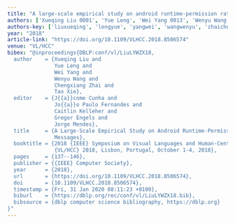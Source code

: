```yaml
---
title: "A large-scale empirical study on android runtime-permission rationale messages"
authors: ['Xueqing Liu 0001', 'Yue Leng', 'Wei Yang 0013', 'Wenyu Wang', 'Chengxiang Zhai', 'Tao Xie 0001']
authors-key: ['liuxueqing', 'lengyue', 'yangwei', 'wangwenyu', 'zhaichengxiang', 'xietao']
year: "2018"
article-link: "https://doi.org/10.1109/VLHCC.2018.8506574"
venue: "VL/HCC"
bibex: "@inproceedings{DBLP:conf/vl/LiuLYWZX18,
  author    = {Xueqing Liu and
               Yue Leng and
               Wei Yang and
               Wenyu Wang and
               Chengxiang Zhai and
               Tao Xie},
  editor    = {J{{a}}come Cunha and
               Jo{{a}}o Paulo Fernandes and
               Caitlin Kelleher and
               Gregor Engels and
               Jorge Mendes},
  title     = {A Large-Scale Empirical Study on Android Runtime-Permission Rationale
               Messages},
  booktitle = {2018 {IEEE} Symposium on Visual Languages and Human-Centric Computing,
               {VL/HCC} 2018, Lisbon, Portugal, October 1-4, 2018},
  pages     = {137--146},
  publisher = {{IEEE} Computer Society},
  year      = {2018},
  url       = {https://doi.org/10.1109/VLHCC.2018.8506574},
  doi       = {10.1109/VLHCC.2018.8506574},
  timestamp = {Fri, 31 Jan 2020 08:11:23 +0100},
  biburl    = {https://dblp.org/rec/conf/vl/LiuLYWZX18.bib},
  bibsource = {dblp computer science bibliography, https://dblp.org}
}"
---
```

